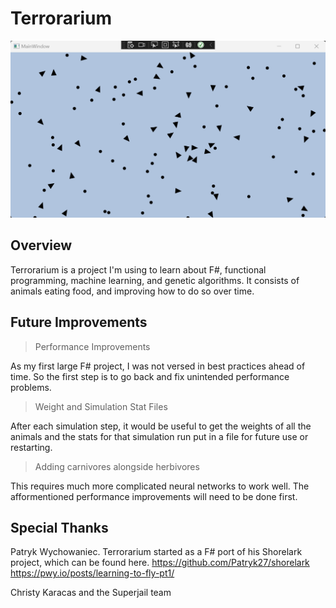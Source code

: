 # Terrorarium

![My Image](ScreenShot.png)

## Overview
Terrorarium is a project I'm using to learn about F#, functional programming, machine learning, and genetic algorithms. It consists of animals eating food, and improving how to do so over time.

## Future Improvements
> Performance Improvements

As my first large F# project, I was not versed in best practices ahead of time. So the first step is to go back and fix unintended performance problems. 

> Weight and Simulation Stat Files

After each simulation step, it would be useful to get the weights of all the animals and the stats for that simulation run put in a file for future use or restarting. 

> Adding carnivores alongside herbivores

This requires much more complicated neural networks to work well. The afformentioned performance improvements will need to be done first.

## Special Thanks
Patryk Wychowaniec. Terrorarium started as a F# port of his Shorelark project, which can be found here.
https://github.com/Patryk27/shorelark
https://pwy.io/posts/learning-to-fly-pt1/


Christy Karacas and the Superjail team 
